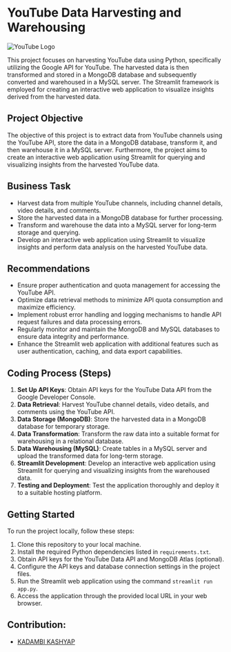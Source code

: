 # YouTube Data Harvesting and Warehousing

![YouTube Logo](https://www.youtube.com/about/static/svgs/icons/brand-resources/YouTube-logo-full_color_light.svg)

This project focuses on harvesting YouTube data using Python, specifically utilizing the Google API for YouTube. The harvested data is then transformed and stored in a MongoDB database and subsequently converted and warehoused in a MySQL server. The Streamlit framework is employed for creating an interactive web application to visualize insights derived from the harvested data.

## Project Objective

The objective of this project is to extract data from YouTube channels using the YouTube API, store the data in a MongoDB database, transform it, and then warehouse it in a MySQL server. Furthermore, the project aims to create an interactive web application using Streamlit for querying and visualizing insights from the harvested YouTube data.

## Business Task

- Harvest data from multiple YouTube channels, including channel details, video details, and comments.
- Store the harvested data in a MongoDB database for further processing.
- Transform and warehouse the data into a MySQL server for long-term storage and querying.
- Develop an interactive web application using Streamlit to visualize insights and perform data analysis on the harvested YouTube data.

## Recommendations

- Ensure proper authentication and quota management for accessing the YouTube API.
- Optimize data retrieval methods to minimize API quota consumption and maximize efficiency.
- Implement robust error handling and logging mechanisms to handle API request failures and data processing errors.
- Regularly monitor and maintain the MongoDB and MySQL databases to ensure data integrity and performance.
- Enhance the Streamlit web application with additional features such as user authentication, caching, and data export capabilities.

## Coding Process (Steps)

1. **Set Up API Keys**: Obtain API keys for the YouTube Data API from the Google Developer Console.
2. **Data Retrieval**: Harvest YouTube channel details, video details, and comments using the YouTube API.
3. **Data Storage (MongoDB)**: Store the harvested data in a MongoDB database for temporary storage.
4. **Data Transformation**: Transform the raw data into a suitable format for warehousing in a relational database.
5. **Data Warehousing (MySQL)**: Create tables in a MySQL server and upload the transformed data for long-term storage.
6. **Streamlit Development**: Develop an interactive web application using Streamlit for querying and visualizing insights from the warehoused data.
7. **Testing and Deployment**: Test the application thoroughly and deploy it to a suitable hosting platform.

## Getting Started

To run the project locally, follow these steps:

1. Clone this repository to your local machine.
2. Install the required Python dependencies listed in `requirements.txt`.
3. Obtain API keys for the YouTube Data API and MongoDB Atlas (optional).
4. Configure the API keys and database connection settings in the project files.
5. Run the Streamlit web application using the command `streamlit run app.py`.
6. Access the application through the provided local URL in your web browser.

## Contribution:

- [KADAMBI KASHYAP]([https://github.com/KadambiKashyap])

